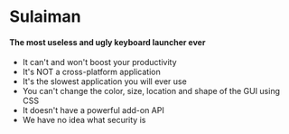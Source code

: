 # Sulaiman
#### The most useless and ugly keyboard launcher ever

- It can't and won't boost your productivity
- It's NOT a cross-platform application
- It's the slowest application you will ever use
- You can't change the color, size, location and shape of the GUI using CSS
- It doesn't have a powerful add-on API
- We have no idea what security is